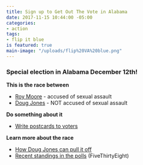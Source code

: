 ```yaml
---
title: Sign up to Get Out The Vote in Alabama
date: 2017-11-15 10:44:00 -05:00
categories:
- action
tags:
- flip it blue
is featured: true
main-image: "/uploads/flip%20VA%20blue.png"
---
```


### Special election in Alabama December 12th!

**This is the race between**
* [Roy Moore](http://bit.ly/2AeAYra) - accused of sexual assault
* [Doug Jones](https://dougjonesforsenate.com/doug/) - NOT accused of sexual assault 

**Do something about it**
* [Write postcards to voters](http://bit.ly/2Bu587I)

**Learn more about the race**
* [How Doug Jones can pull it off](http://politi.co/2hE8tf2)
* [Recent standings in the polls](http://53eig.ht/2zwQqeu) (FiveThirtyEight)

